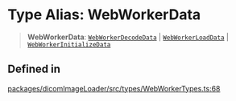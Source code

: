 # Type Alias: WebWorkerData

> **WebWorkerData**: [`WebWorkerDecodeData`](../interfaces/WebWorkerDecodeData.md) \| [`WebWorkerLoadData`](../interfaces/WebWorkerLoadData.md) \| [`WebWorkerInitializeData`](../interfaces/WebWorkerInitializeData.md)

## Defined in

[packages/dicomImageLoader/src/types/WebWorkerTypes.ts:68](https://github.com/cornerstonejs/cornerstone3D/blob/5addf8e516390235f8a3d16ccc818957013f098f/packages/dicomImageLoader/src/types/WebWorkerTypes.ts#L68)
